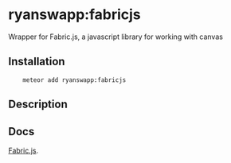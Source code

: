 # ryanswapp:fabricjs

Wrapper for Fabric.js, a javascript library for working with canvas

## Installation

```
    meteor add ryanswapp:fabricjs
```

## Description



## Docs

[Fabric.js](http://fabricjs.com).
